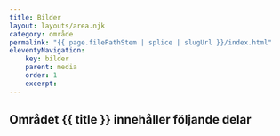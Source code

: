 ```yaml
---
title: Bilder
layout: layouts/area.njk
category: område
permalink: "{{ page.filePathStem | splice | slugUrl }}/index.html"
eleventyNavigation:
    key: bilder
    parent: media
    order: 1
    excerpt: 
---
```

## Området {{ title }} innehåller följande delar
